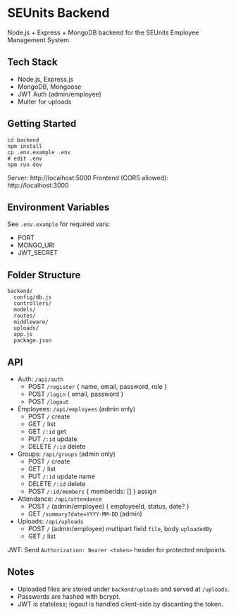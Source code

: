 # SEUnits Backend

Node.js + Express + MongoDB backend for the SEUnits Employee Management System.

## Tech Stack
- Node.js, Express.js
- MongoDB, Mongoose
- JWT Auth (admin/employee)
- Multer for uploads

## Getting Started
```
cd backend
npm install
cp .env.example .env
# edit .env
npm run dev
```

Server: http://localhost:5000
Frontend (CORS allowed): http://localhost:3000

## Environment Variables
See `.env.example` for required vars:
- PORT
- MONGO_URI
- JWT_SECRET

## Folder Structure
```
backend/
  config/db.js
  controllers/
  models/
  routes/
  middleware/
  uploads/
  app.js
  package.json
```

## API
- Auth: `/api/auth`
  - POST `/register` { name, email, password, role }
  - POST `/login` { email, password }
  - POST `/logout`
- Employees: `/api/employees` (admin only)
  - POST `/` create
  - GET `/` list
  - GET `/:id` get
  - PUT `/:id` update
  - DELETE `/:id` delete
- Groups: `/api/groups` (admin only)
  - POST `/` create
  - GET `/` list
  - PUT `/:id` update name
  - DELETE `/:id` delete
  - POST `/:id/members` { memberIds: [] } assign
- Attendance: `/api/attendance`
  - POST `/` (admin/employee) { employeeId, status, date? }
  - GET `/summary?date=YYYY-MM-DD` (admin)
- Uploads: `/api/uploads`
  - POST `/` (admin/employee) multipart field `file`, body `uploadedBy`
  - GET `/` list

JWT: Send `Authorization: Bearer <token>` header for protected endpoints.

## Notes
- Uploaded files are stored under `backend/uploads` and served at `/uploads`.
- Passwords are hashed with bcrypt.
- JWT is stateless; logout is handled client-side by discarding the token.
